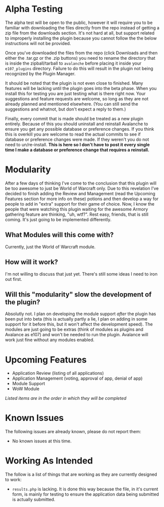 # Alpha Testing

The alpha test will be open to the public, however it will require you to be familiar with downloading the files directly from the repo instead of getting
a zip file from the downloads section. It's not hard at all, but support related to improperly installing the plugin because you cannot follow the the below instructions
will not be provided.

Once you've downloaded the files from the repo (click Downloads and then either the .tar.gz or the .zip buttons) you need to rename the directory that is inside the zipball/tarball
to `avalanche` before placing it inside your `e107_plugins` directory. Failure to do this will result in the plugin not being recognized by the Plugin Manager.

It should be noted that the plugin is not even close to finished. Many features will be lacking until the plugin goes into the beta phase. When you install this for testing you are just
testing what is there right now. Your suggestions and feature requests are welcome, so long as they are not already planned and mentioned elsewhere. (You can still send the
suggestions and whatnot, but don't expect a reply to them.)

Finally, every commit that is made should be treated as a new plugin entirely. Because of this you should uninstall and reinstall Avalanche to ensure you get any possible
database or preference changes. If you think this is overkill you are welcome to read the actual commits to see if database or preference changes were made. If they weren't
you do not need to un/re-install. **This is here so I don't have to post it every single time I make a database or preference change that requires a reinstall.**

# Modularity

After a few days of thinking I've come to the conclusion that this plugin will be too awesome to just be World of Warcraft only. Due to this revelation I've decided to finish
adding the Review and Management (read the Upcoming Features section for more info on these) potions and then develop a way for people to add in "extra" support for their game
of choice. Now, I know the people that were watching this plugin waiting for the awesome Armory gathering feature are thinking, "uh, wtf?". Rest easy, friends, that is still
coming. It's just going to be implemented differently.

## What Modules will this come with?

Currently, just the World of Warcraft module.

## How will it work?

I'm not willing to discuss that just yet. There's still some ideas I need to iron out first.

## Will this "modularity" slow the development of the plugin?

Absolutly not. I plan on developing the module support *after* the plugin has been put into beta (this is actually partly a lie, I plan on adding in some support for it before this,
but it won't affect the development speed). The modules are just going to be extras (think of modules as plugins and Avalance as e107)
and won't be needed to run the plugin. Avalance will work just fine without any modules enabled.


# Upcoming Features

* Application Review (listing of all applications)
* Application Management (voting, approval of app, denial of app)
* Module Support
* WoW Module

*Listed items are in the order in which they will be completed*


# Known Issues

The following issues are already known, please do not report them:

* No known issues at this time.


# Working As Intended

The follow is a list of things that are working as they are currently designed to work:

* `results.php` is lacking. It is done this way because the file, in it's current form, is mainly for testing to ensure the application data being submitted is actually submitted.